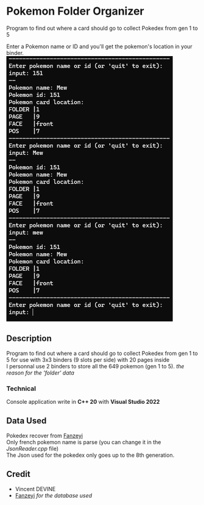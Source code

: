 # Pokemon Folder Organizer
Program to find out where a card should go to collect Pokedex from gen 1 to 5<br>

Enter a Pokemon name or ID and you'll get the pokemon's location in your binder.<br>
![example of utilisation](./Screenshot/example.png)

## Description
Program to find out where a card should go to collect Pokedex from gen 1 to 5 for use with 3x3 binders (9 slots per side) with 20 pages inside <br>
I personnal use 2 binders to store all the 649 pokemon (gen 1 to 5). *the reason for the 'folder' data*<br>

### Technical
Console application write in **C++ 20** with **Visual Studio 2022**<br>

## Data Used
Pokedex recover from [Fanzeyi](https://github.com/fanzeyi/pokemon.json/blob/master/pokedex.json)<br>
Only french pokemon name is parse (you can change it in the *JsonReader.cpp* file)<br>
The Json used for the pokedex only goes up to the 8th generation.<br>

## Credit
- Vincent DEVINE
- [Fanzeyi](https://github.com/fanzeyi) *for the database used*